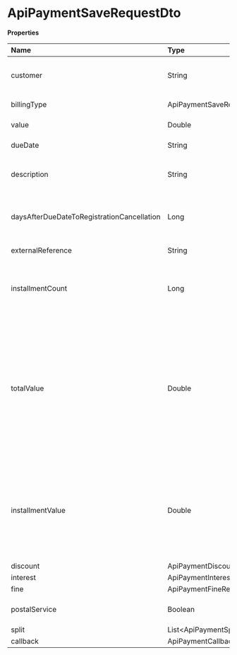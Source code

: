# ApiPaymentSaveRequestDto

**Properties**

| Name                                       | Type                              | Required | Description                                                                                                                                                                                                                        |
| :----------------------------------------- | :-------------------------------- | :------- | :--------------------------------------------------------------------------------------------------------------------------------------------------------------------------------------------------------------------------------- |
| customer                                   | String                            | ✅       | Unique customer identifier in Asaas                                                                                                                                                                                                |
| billingType                                | ApiPaymentSaveRequestBillingType  | ✅       | Payment billing type                                                                                                                                                                                                               |
| value                                      | Double                            | ✅       | Payment amount                                                                                                                                                                                                                     |
| dueDate                                    | String                            | ✅       | Payment due date                                                                                                                                                                                                                   |
| description                                | String                            | ❌       | Payment description (max. 500 characters)                                                                                                                                                                                          |
| daysAfterDueDateToRegistrationCancellation | Long                              | ❌       | Days after registration cancellation deadline (only for bank slip)                                                                                                                                                                 |
| externalReference                          | String                            | ❌       | Free search field                                                                                                                                                                                                                  |
| installmentCount                           | Long                              | ❌       | Number of installments (only in the case of installment payment)                                                                                                                                                                   |
| totalValue                                 | Double                            | ❌       | Enter the total amount of a charge that will be paid in installments (only in the case of an installment charge). If this field is sent, the installmentValue is not necessary, the calculation per installment will be automatic. |
| installmentValue                           | Double                            | ❌       | Value of each installment (only in the case of installment payment). Send this field if you want to define the value of each installment.                                                                                          |
| discount                                   | ApiPaymentDiscountDto             | ❌       |                                                                                                                                                                                                                                    |
| interest                                   | ApiPaymentInterestRequestDto      | ❌       |                                                                                                                                                                                                                                    |
| fine                                       | ApiPaymentFineRequestDto          | ❌       |                                                                                                                                                                                                                                    |
| postalService                              | Boolean                           | ❌       | Define whether the payment will be sent via post                                                                                                                                                                                   |
| split                                      | List\<ApiPaymentSplitRequestDto\> | ❌       | Split Settings                                                                                                                                                                                                                     |
| callback                                   | ApiPaymentCallbackRequestDto      | ❌       |                                                                                                                                                                                                                                    |

<!-- This file was generated by liblab | https://liblab.com/ -->
